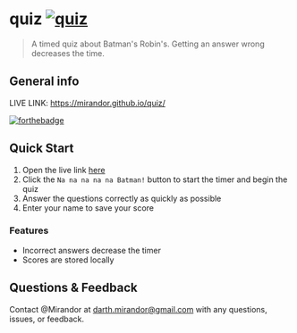 # quiz [![quiz](https://img.shields.io/badge/GitHub-Mirandor-black?logo=github&style=flat-square)](https://github.com/Mirandor/quiz)

> A timed quiz about Batman's Robin's. Getting an answer wrong decreases the time. 

## General info

LIVE LINK: https://mirandor.github.io/quiz/

[![forthebadge](https://forthebadge.com/images/badges/made-with-javascript.svg)](https://forthebadge.com)

## Quick Start
1. Open the live link [here](https://mirandor.github.io/quiz/)
1. Click the `Na na na na na Batman!` button to start the timer and begin the quiz
1. Answer the questions correctly as quickly as possible
1. Enter your name to save your score

### Features
- Incorrect answers decrease the timer
- Scores are stored locally

## Questions & Feedback

Contact @Mirandor at <darth.mirandor@gmail.com> with any questions, issues, or feedback.
